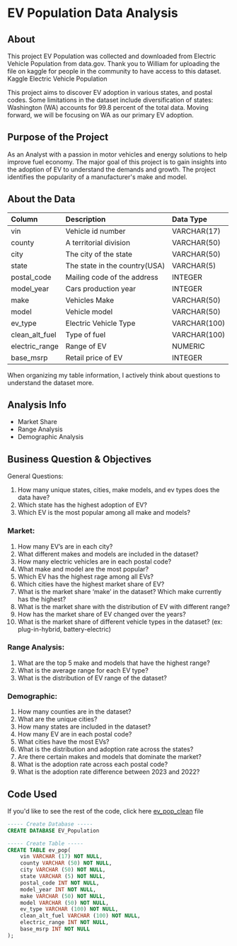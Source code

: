 # EV Population Data Analysis

## About

This project EV Population was collected and downloaded from Electric Vehicle Population from data.gov. Thank you to William for uploading the file on kaggle for people in the community to have access to this dataset. Kaggle Electric Vehicle Population

This project aims to discover EV adoption in various states, and postal codes. Some limitations in the dataset include diversification of states: Washington (WA) accounts for 99.8 percent of the total data. Moving forward, we will be focusing on WA as our primary EV adoption. 

## Purpose of the Project

As an Analyst with a passion in motor vehicles and energy solutions to help improve fuel economy. The major goal of this project is to gain insights into the adoption of EV to understand the demands and growth. The project identifies the popularity of a manufacturer's make and model.

## About the Data

| Column                  | Description                             | Data Type      |
| :---------------------- | :-------------------------------------- | :------------- |
| vin                     | Vehicle id number                       | VARCHAR(17)    |
| county                  | A territorial division                  | VARCHAR(50)    |
| city                    | The city of the state                   | VARCHAR(50)    |
| state                   | The state in the country(USA)           | VARCHAR(5)     |
| postal_code             | Mailing code of the address             | INTEGER        |
| model_year              | Cars production year                    | INTEGER        |
| make                    | Vehicles Make                           | VARCHAR(50)    |
| model                   | Vehicle model                           | VARCHAR(50)    |
| ev_type                 | Electric Vehicle Type                   | VARCHAR(100)   |
| clean_alt_fuel          | Type of fuel                            | VARCHAR(100)   |
| electric_range          | Range of EV                             | NUMERIC        |
| base_msrp               |Retail price of EV                       | INTEGER        |

When organizing my table information, I actively think about questions to understand the dataset more.

## Analysis Info
* Market Share
* Range Analysis
* Demographic Analysis


## Business Question & Objectives
General Questions:
1. How many unique states, cities, make models, and ev types does the data have?
2. Which state has the highest adoption of EV?
3. Which EV is the most popular among all make and models?

### Market:
1. How many EV’s are in each city?
2. What different makes and models are included in the dataset?
3. How many electric vehicles are in each postal code?
4. What make and model are the most popular?
5. Which EV has the highest rage among all EVs?
6. Which cities have the highest market share of EV?
7. What is the market share ‘make’ in the dataset? Which make currently has the highest?
8. What is the market share with the distribution of EV with different range?
9. How has the market share of EV changed over the years?
10. What is the market share of different vehicle types in the dataset? (ex: plug-in-hybrid, battery-electric)

### Range Analysis:
1. What are the top 5 make and models that have the highest range?
2. What is the average range for each EV type?
3. What is the distribution of EV range of the dataset?

### Demographic:
1. How many counties are in the dataset?
2. What are the unique cities?
3. How many states are included in the dataset?
4. How many EV are in each postal code?
5. What cities have the most EVs?
6. What is the distribution and adoption rate across the states?
7. Are there certain makes and models that dominate the market?
8. What is the adoption rate across each postal code?
9. What is the adoption rate difference between 2023 and 2022?

## Code Used

If you'd like to see the rest of the code, click here [ev_pop_clean](https://github.com/thatcreativecopy/Proj-1-EV_Population/blob/main/ev_pop_final.sql) file

```sql
----- Create Database -----
CREATE DATABASE EV_Population

----- Create Table -----
CREATE TABLE ev_pop(
    vin VARCHAR (17) NOT NULL,
    county VARCHAR (50) NOT NULL,
    city VARCHAR (50) NOT NULL,
    state VARCHAR (5) NOT NULL,
    postal_code INT NOT NULL,
    model_year INT NOT NULL,
    make VARCHAR (50) NOT NULL,
    model VARCHAR (50) NOT NULL,
    ev_type VARCHAR (100) NOT NULL,
    clean_alt_fuel VARCHAR (100) NOT NULL,
    electric_range INT NOT NULL,
    base_msrp INT NOT NULL
);
```
